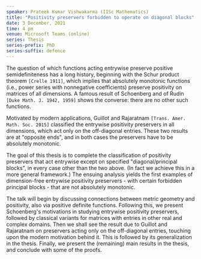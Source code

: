 ```yaml
---
speaker: Prateek Kumar Vishwakarma (IISc Mathematics)
title: "Positivity preservers forbidden to operate on diagonal blocks"
date: 3 December, 2021
time: 4 pm
venue: Microsoft Teams (online)
series: Thesis
series-prefix: PhD
series-suffix: defence
---
```


The question of which functions acting entrywise preserve positive
semidefiniteness has a long history, beginning with the Schur product
theorem ``[Crelle 1911]``, which implies that absolutely monotonic
functions (i.e., power series with nonnegative coefficients) preserve
positivity on matrices of all dimensions. A famous result of Schoenberg
and of Rudin ``[Duke Math. J. 1942, 1959]`` shows the converse: there are
no other such functions.

Motivated by modern applications, Guillot and Rajaratnam
``[Trans. Amer. Math. Soc. 2015]`` classified the entrywise positivity
preservers in all dimensions, which act only on the off-diagonal entries.
These two results are at "opposite ends", and in both cases the preservers
have to be absolutely monotonic.

The goal of this thesis is to complete the classification of positivity
preservers that act entrywise except on specified "diagonal/principal blocks",
in every case other than the two above. (In fact we achieve this in a more
general framework.) The ensuing analysis yields the first examples of
dimension-free entrywise positivity preservers - with certain forbidden
principal blocks - that are not absolutely monotonic.

The talk will begin by discussing connections between metric geometry and
positivity, also via positive definite functions. Following this, we
present Schoenberg's motivations in studying entrywise positivity preservers,
followed by classical variants for matrices with entries in other real and 
complex domains. Then we shall see the result due to Guillot and Rajaratnam
on preservers acting only on the off-diagonal entries, touching upon the
modern motivation behind it. This is followed by its generalization in the
thesis. Finally, we present the (remaining) main results in the thesis, and
conclude with some of the proofs.
